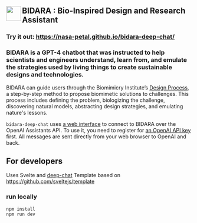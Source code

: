 ## <img src="https://github.com/nasa-petal/discord_bot/assets/1322063/c34b5526-7186-43fc-b00a-597ee773ca7b" width="40" align="left"/> BIDARA : Bio-Inspired Design and Research Assistant

### **Try it out**: https://nasa-petal.github.io/bidara-deep-chat/

### BIDARA is a GPT-4 chatbot that was instructed to help scientists and engineers understand, learn from, and emulate the strategies used by living things to create sustainable designs and technologies.

BIDARA can guide users through the Biomimicry Institute’s [Design Process](https://toolbox.biomimicry.org/methods/process/), a step-by-step method to propose biomimetic solutions to challenges. This process includes defining the problem, biologizing the challenge, discovering natural models, abstracting design strategies, and emulating nature's lessons.

`bidara-deep-chat` uses [a web interface](https://github.com/OvidijusParsiunas/deep-chat) to connect to BIDARA over the OpenAI Assistants API. To use it, you need to register for [an OpenAI API key](https://platform.openai.com/account/api-keys) first. All messages are sent directly from your web browser to OpenAI and back.

## For developers

Uses Svelte and [deep-chat](https://github.com/OvidijusParsiunas/deep-chat)
Template based on https://github.com/sveltejs/template

### run locally
```
npm install
npm run dev
```